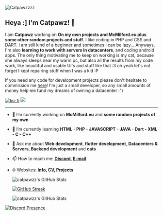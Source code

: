 ![Catpawzzzz](https://cd.catpawz.net/03-CATPAWZ/03.02%20-%20OTHER/banner-newnew.png)

## Heya :] I'm Catpawz! 🎉

I am **Catpawz** working on **On my own projects and McMilford.eu plus some other random projects and stuff**. I like coding in PHP and CSS and DART. I am still kind of a beginner and sometimes I can be lazy... Anyways, I'm also **learning to work with servers in datacenters**, and coding android apps. The only thing motivating me to keep on working is my cat, because she always sleeps near my warm pc, but also all the results from my code work, like beautiful and usable UI's and stuff like that :3 oh yeah let's not forget I kept repairing stuff when I was a kid :P

If you need any code for development projects please don't hesitate to commission me [here](https://ko-fi.com/french_femboi/commissions)! I'm just a small developer, so any small amounts of money help me fund my dreams of owning a datacenter :")

[![ko-fi](https://ko-fi.com/img/githubbutton_sm.svg)](https://ko-fi.com/N4N2FINT7) ![](https://komarev.com/ghpvc/?username=catpawzz)

---

- 🔭 I’m currently working on **McMilford.eu** and **some random projects of my own**
- 🌱 I’m currently learning **HTML - PHP - JAVASCRIPT - JAVA - Dart - XML - C - C++**
- 💬 Ask me about **Web development**, **flutter development**, **Datacenters & Servers**, **Backend development** and **cats**
- 📫 How to reach me:
  **[Discord](https://discordapp.com/users/852891077097947156), [E-mail](mailto:cat@catpawz.net)**
- 🌐 Websites: 
  **[Info](https://catpawz.net/information), [CV](https://catpawz.net/portfolio), [Projects](https://catpawz.net/projects)**

  <img src="https://github-readme-stats.vercel.app/api?username=catpawzz&theme=jolly&show_icons=true&hide_border=true&count_private=true" alt="catpawzz's GitHub Stats" />
  
  [![GitHub Streak](https://nirzak-streak-stats.vercel.app?user=catpawzz&theme=jolly&hide_border=true)](https://git.io/streak-stats)
  
  <img src="https://github-readme-stats.vercel.app/api/top-langs/?username=catpawzz&theme=jolly&show_icons=true&hide_border=true&layout=compact" alt="catpawzz's GitHub Stats" />
  
[![Discord Presence](https://lanyard.cnrad.dev/api/852891077097947156)](https://discord.com/users/852891077097947156)

